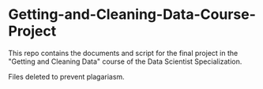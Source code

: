 # Getting-and-Cleaning-Data-Course-Project
This repo contains the documents and script for the final project in the "Getting and Cleaning Data" course of the Data Scientist Specialization.


Files deleted to prevent plagariasm.
